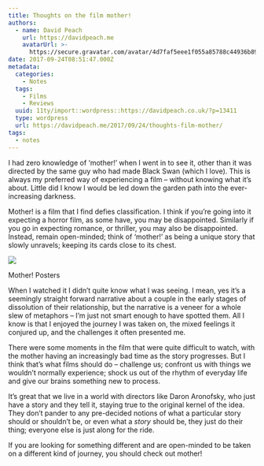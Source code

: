 ```yaml
---
title: Thoughts on the film mother!
authors:
  - name: David Peach
    url: https://davidpeach.me
    avatarUrl: >-
      https://secure.gravatar.com/avatar/4d7faf5eee1f055a85788c44936b8995eaab6dfb004e7854ec747ccb272e91ee?s=96&d=mm&r=g
date: 2017-09-24T08:51:47.000Z
metadata:
  categories:
    - Notes
  tags:
    - Films
    - Reviews
  uuid: 11ty/import::wordpress::https://davidpeach.co.uk/?p=13411
  type: wordpress
  url: https://davidpeach.me/2017/09/24/thoughts-film-mother/
tags:
  - notes
---
```

I had zero knowledge of ‘mother!’ when I went in to see it, other than it was directed by the same guy who had made Black Swan (which I love). This is always my preferred way of experiencing a film – without knowing what it’s about. Little did I know I would be led down the garden path into the ever-increasing darkness.

Mother! is a film that I find defies classification. I think if you’re going into it expecting a horror film, as some have, you may be disappointed. Similarly if you go in expecting romance, or thriller, you may also be disappointed. Instead, remain open-minded; think of ‘mother!’ as being a unique story that slowly unravels; keeping its cards close to its chest.

[![](/assets/mother-posters-tOODdbRJ4utY.jpg)](/assets/mother-posters-tOODdbRJ4utY.jpg)

Mother! Posters

When I watched it I didn’t quite know what I was seeing. I mean, yes it’s a seemingly straight forward narrative about a couple in the early stages of dissolution of their relationship, but the narrative is a veneer for a whole slew of metaphors – I’m just not smart enough to have spotted them. All I know is that I enjoyed the journey I was taken on, the mixed feelings it conjured up, and the challenges it often presented me.

There were some moments in the film that were quite difficult to watch, with the mother having an increasingly bad time as the story progresses. But I think that’s what films should do – challenge us; confront us with things we wouldn’t normally experience; shock us out of the rhythm of everyday life and give our brains something new to process.

It’s great that we live in a world with directors like Daron Aronofsky, who just have a story and they tell it, staying true to the original kernel of the idea. They don’t pander to any pre-decided notions of what a particular story should or shouldn’t be, or even what a _story_ should be, they just do their thing; everyone else is just along for the ride.

If you are looking for something different and are open-minded to be taken on a different kind of journey, you should check out mother!